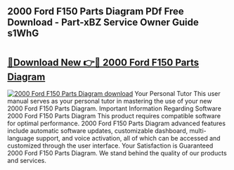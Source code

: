 ## 2000 Ford F150 Parts Diagram PDf Free Download - Part-xBZ Service Owner Guide s1WhG

# <h2><a href="http://dfnvdg.blite.top/?on=2000+Ford+F150+Parts+Diagram">🔗Download New 👉🔴 2000 Ford F150 Parts Diagram</a></h2>

[![2000 Ford F150 Parts Diagram download](https://i.imgur.com/lujVjoI.png)](http://dfnvdg.blite.top/?on=2000+Ford+F150+Parts+Diagram)
Your Personal Tutor This user manual serves as your personal tutor in mastering the use of your new 2000 Ford F150 Parts Diagram. Important Information Regarding Software 2000 Ford F150 Parts Diagram This product requires compatible software for optimal performance. 2000 Ford F150 Parts Diagram advanced features include automatic software updates, customizable dashboard, multi-language support, and voice activation, all of which can be accessed and customized through the user interface. Your Satisfaction is Guaranteed 2000 Ford F150 Parts Diagram. We stand behind the quality of our products and services.
